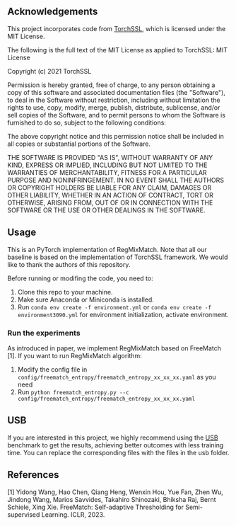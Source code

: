 ## Acknowledgements

This project incorporates code from [TorchSSL](https://github.com/TorchSSL/TorchSSL), which is licensed under the MIT License.

The following is the full text of the MIT License as applied to TorchSSL:
MIT License

Copyright (c) 2021 TorchSSL

Permission is hereby granted, free of charge, to any person obtaining a copy
of this software and associated documentation files (the "Software"), to deal
in the Software without restriction, including without limitation the rights
to use, copy, modify, merge, publish, distribute, sublicense, and/or sell
copies of the Software, and to permit persons to whom the Software is
furnished to do so, subject to the following conditions:

The above copyright notice and this permission notice shall be included in all
copies or substantial portions of the Software.

THE SOFTWARE IS PROVIDED "AS IS", WITHOUT WARRANTY OF ANY KIND, EXPRESS OR
IMPLIED, INCLUDING BUT NOT LIMITED TO THE WARRANTIES OF MERCHANTABILITY,
FITNESS FOR A PARTICULAR PURPOSE AND NONINFRINGEMENT. IN NO EVENT SHALL THE
AUTHORS OR COPYRIGHT HOLDERS BE LIABLE FOR ANY CLAIM, DAMAGES OR OTHER
LIABILITY, WHETHER IN AN ACTION OF CONTRACT, TORT OR OTHERWISE, ARISING FROM,
OUT OF OR IN CONNECTION WITH THE SOFTWARE OR THE USE OR OTHER DEALINGS IN THE
SOFTWARE.


## Usage
This is an PyTorch implementation of RegMixMatch. Note that all our baseline is based on the implementation of TorchSSL framework. We would like to thank the authors of this repository.


Before running or modifing the code, you need to:
1. Clone this repo to your machine.
2. Make sure Anaconda or Miniconda is installed.
3. Run `conda env create -f environment.yml` or `conda env create -f environment3090.yml` for environment initialization, activate environment.

### Run the experiments
As introduced in paper, we implement RegMixMatch based on FreeMatch [1].
If you want to run RegMixMatch algorithm:

1. Modify the config file in `config/freematch_entropy/freematch_entropy_xx_xx_xx.yaml` as you need
2. Run `python freematch_entropy.py --c config/freematch_entropy/freematch_entropy_xx_xx_xx.yaml`


## USB
If you are interested in this project, we highly recommend using the [USB](https://github.com/microsoft/Semi-supervised-learning) benchmark to get the results, achieving better outcomes with less training time. You can replace the corresponding files with the files in the usb folder.

## References


[1] Yidong Wang, Hao Chen, Qiang Heng, Wenxin Hou, Yue Fan, Zhen Wu, Jindong Wang, Marios Savvides, Takahiro Shinozaki, Bhiksha Raj, Bernt Schiele, Xing Xie. FreeMatch: Self-adaptive Thresholding for Semi-supervised Learning. ICLR, 2023.
